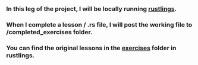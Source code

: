 ### In this leg of the project, I will be locally running [rustlings](https://github.com/rust-lang/rustlings).

### When I complete a lesson / .rs file, I will post the working file to /completed_exercises folder.

### You can find the original lessons in the [exercises](https://github.com/rust-lang/rustlings/tree/main/exercises) folder in rustlings.